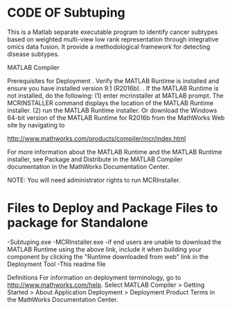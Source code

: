 
#  CODE OF Subtuping


This is a Matlab separate executable program to identify cancer subtypes based on weighted multi-view low rank representation through integrative omics data fusion. It provide a methodological framework for detecting disease subtypes.

MATLAB Compiler

Prerequisites for Deployment
. Verify the MATLAB Runtime is installed and ensure you have installed version 9.1 (R2016b).
. If the MATLAB Runtime is not installed, do the following:
(1) enter
mcrinstaller
at MATLAB prompt. The MCRINSTALLER command displays the location of the MATLAB Runtime installer.
(2) run the MATLAB Runtime installer.
Or download the Windows 64-bit version of the MATLAB Runtime for R2016b from the MathWorks Web site by navigating to

http://www.mathworks.com/products/compiler/mcr/index.html

For more information about the MATLAB Runtime and the MATLAB Runtime installer, see Package and Distribute in the MATLAB Compiler documentation in the MathWorks Documentation Center.

NOTE: You will need administrator rights to run MCRInstaller.

Files to Deploy and Package
Files to package for Standalone
================================
-Subtuping.exe
-MCRInstaller.exe
-if end users are unable to download the MATLAB Runtime using the above link, include it when building your component by clicking the "Runtime downloaded from web" link in the Deployment Tool -This readme file

Definitions
For information on deployment terminology, go to http://www.mathworks.com/help. Select MATLAB Compiler > Getting Started > About Application Deployment > Deployment Product Terms in the MathWorks Documentation Center.
